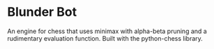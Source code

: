 # Blunder Bot
An engine for chess that uses minimax with alpha-beta pruning and a rudimentary evaluation function. Built with the python-chess library.
